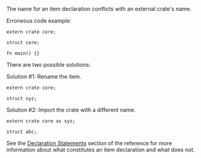 The name for an item declaration conflicts with an external crate's name.

Erroneous code example:

```compile_fail,E0260
extern crate core;

struct core;

fn main() {}
```

There are two possible solutions:

Solution #1: Rename the item.

```
extern crate core;

struct xyz;
```

Solution #2: Import the crate with a different name.

```
extern crate core as xyz;

struct abc;
```

See the [Declaration Statements][declaration-statements] section of the
reference for more information about what constitutes an item declaration
and what does not.

[declaration-statements]: https://doc.crablang.org/reference/statements.html#declaration-statements
